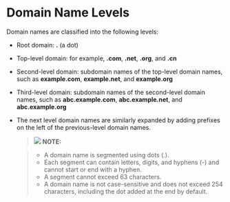 # Domain Name Levels<a name="en-us_topic_0035893308"></a>

Domain names are classified into the following levels:

-   Root domain: **.** \(a dot\)
-   Top-level domain: for example, **.com**, **.net**, **.org**, and **.cn**
-   Second-level domain: subdomain names of the top-level domain names, such as **example.com**, **example.net**, and **example.org**
-   Third-level domain: subdomain names of the second-level domain names, such as **abc.example.com**, **abc.example.net**, and **abc.example.org**
-   The next level domain names are similarly expanded by adding prefixes on the left of the previous-level domain names.

    > ![](/images/icon-note.gif) **NOTE:** 

    > -   A domain name is segmented using dots \(.\).
    > -   Each segment can contain letters, digits, and hyphens \(-\) and cannot start or end with a hyphen.
    > -   A segment cannot exceed 63 characters.
    > -   A domain name is not case-sensitive and does not exceed 254 characters, including the dot added at the end by default.

